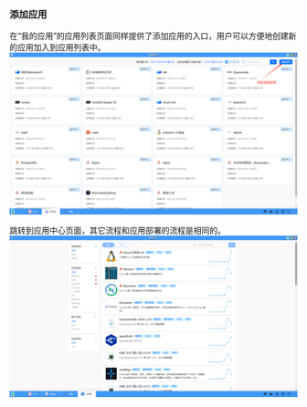 ### 添加应用
在“我的应用”的应用列表页面同样提供了添加应用的入口，用户可以方便地创建新的应用加入到应用列表中。
![alt text](../help_picture/02_myapp13.png)

跳转到应用中心页面，其它流程和应用部署的流程是相同的。
![alt text](../help_picture/02_myapp14.png)